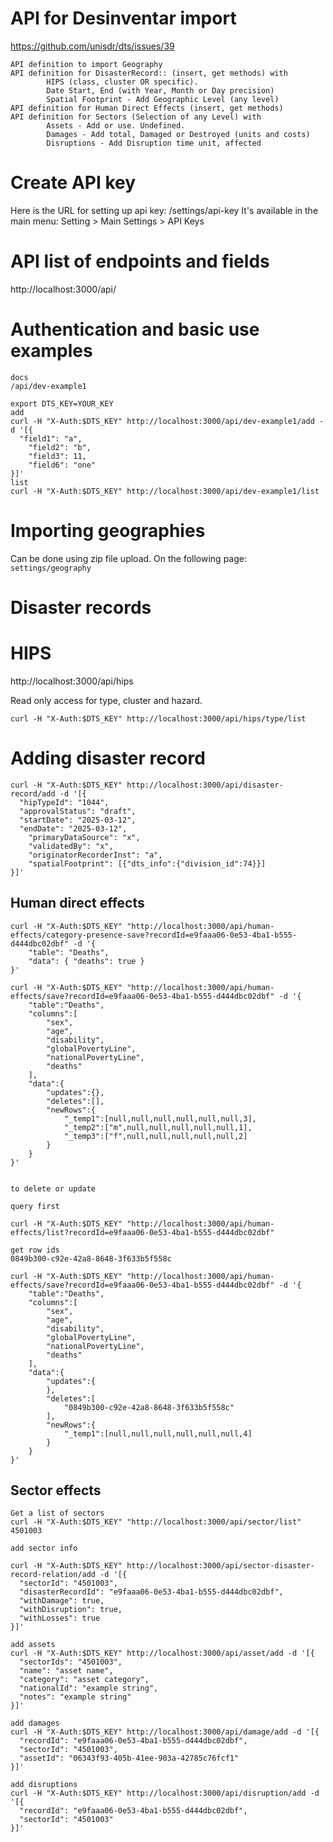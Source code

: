# API for Desinventar import

https://github.com/unisdr/dts/issues/39

```
API definition to import Geography
API definition for DisasterRecord:: (insert, get methods) with
		HIPS (class, cluster OR specific).
		Date Start, End (with Year, Month or Day precision)
		Spatial Footprint - Add Geographic Level (any level)
API definition for Human Direct Effects (insert, get methods)
API definition for Sectors (Selection of any Level) with
		Assets - Add or use. Undefined.
		Damages - Add total, Damaged or Destroyed (units and costs)
		Disruptions - Add Disruption time unit, affected
```


# Create API key

Here is the URL for setting up api key: /settings/api-key
It's available in the main menu: Setting > Main Settings > API Keys

# API list of endpoints and fields

http://localhost:3000/api/

# Authentication and basic use examples

```
docs
/api/dev-example1

export DTS_KEY=YOUR_KEY
add
curl -H "X-Auth:$DTS_KEY" http://localhost:3000/api/dev-example1/add -d '[{
  "field1": "a",
	"field2": "b",
	"field3": 11,
	"field6": "one"
}]'
list
curl -H "X-Auth:$DTS_KEY" http://localhost:3000/api/dev-example1/list

```

# Importing geographies

Can be done using zip file upload. On the following page: `settings/geography`

# Disaster records

# HIPS

http://localhost:3000/api/hips

Read only access for type, cluster and hazard.
```
curl -H "X-Auth:$DTS_KEY" http://localhost:3000/api/hips/type/list
```

# Adding disaster record

```
curl -H "X-Auth:$DTS_KEY" http://localhost:3000/api/disaster-record/add -d '[{
  "hipTypeId": "1044",
  "approvalStatus": "draft",
  "startDate": "2025-03-12",
  "endDate": "2025-03-12",
	"primaryDataSource": "x",
	"validatedBy": "x",
	"originatorRecorderInst": "a",
	"spatialFootprint": [{"dts_info":{"division_id":74}}]
}]'
```

## Human direct effects
```
curl -H "X-Auth:$DTS_KEY" "http://localhost:3000/api/human-effects/category-presence-save?recordId=e9faaa06-0e53-4ba1-b555-d444dbc02dbf" -d '{
	"table": "Deaths",
	"data": { "deaths": true }
}'

curl -H "X-Auth:$DTS_KEY" "http://localhost:3000/api/human-effects/save?recordId=e9faaa06-0e53-4ba1-b555-d444dbc02dbf" -d '{
	"table":"Deaths",
	"columns":[
		"sex",
		"age",
		"disability",
		"globalPovertyLine",
		"nationalPovertyLine",
		"deaths"
	],
	"data":{
		"updates":{},
		"deletes":[],
		"newRows":{
			"_temp1":[null,null,null,null,null,null,3],
			"_temp2":["m",null,null,null,null,null,1],
			"_temp3":["f",null,null,null,null,null,2]
		}
	}
}'


to delete or update

query first

curl -H "X-Auth:$DTS_KEY" "http://localhost:3000/api/human-effects/list?recordId=e9faaa06-0e53-4ba1-b555-d444dbc02dbf"

get row ids
0849b300-c92e-42a8-8648-3f633b5f558c

curl -H "X-Auth:$DTS_KEY" "http://localhost:3000/api/human-effects/save?recordId=e9faaa06-0e53-4ba1-b555-d444dbc02dbf" -d '{
	"table":"Deaths",
	"columns":[
		"sex",
		"age",
		"disability",
		"globalPovertyLine",
		"nationalPovertyLine",
		"deaths"
	],
	"data":{
		"updates":{
		},
		"deletes":[
			"0849b300-c92e-42a8-8648-3f633b5f558c"
		],
		"newRows":{
			"_temp1":[null,null,null,null,null,null,4]
		}
	}
}'

```

## Sector effects

```
Get a list of sectors
curl -H "X-Auth:$DTS_KEY" "http://localhost:3000/api/sector/list"
4501003

add sector info

curl -H "X-Auth:$DTS_KEY" http://localhost:3000/api/sector-disaster-record-relation/add -d '[{
  "sectorId": "4501003",
  "disasterRecordId": "e9faaa06-0e53-4ba1-b555-d444dbc02dbf",
  "withDamage": true,
  "withDisruption": true,
  "withLosses": true
}]'

add assets
curl -H "X-Auth:$DTS_KEY" http://localhost:3000/api/asset/add -d '[{
  "sectorIds": "4501003",
  "name": "asset name",
  "category": "asset category",
  "nationalId": "example string",
  "notes": "example string"
}]'

add damages
curl -H "X-Auth:$DTS_KEY" http://localhost:3000/api/damage/add -d '[{
  "recordId": "e9faaa06-0e53-4ba1-b555-d444dbc02dbf",
  "sectorId": "4501003",
  "assetId": "06343f93-405b-41ee-903a-42785c76fcf1"
}]'

add disruptions
curl -H "X-Auth:$DTS_KEY" http://localhost:3000/api/disruption/add -d '[{
  "recordId": "e9faaa06-0e53-4ba1-b555-d444dbc02dbf",
  "sectorId": "4501003"
}]'
		
```
